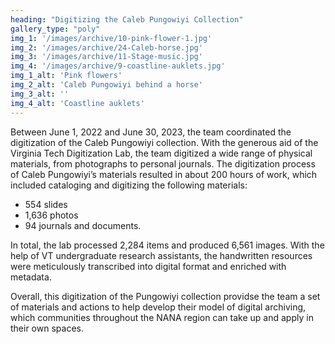 ```yaml
---
heading: "Digitizing the Caleb Pungowiyi Collection"
gallery_type: "poly"
img_1: '/images/archive/10-pink-flower-1.jpg'
img_2: '/images/archive/24-Caleb-horse.jpg'
img_3: '/images/archive/11-Stage-music.jpg'
img_4: '/images/archive/9-coastline-auklets.jpg'
img_1_alt: 'Pink flowers'
img_2_alt: 'Caleb Pungowiyi behind a horse'
img_3_alt: ''
img_4_alt: 'Coastline auklets'
---
```


Between June 1, 2022 and June 30, 2023, the team coordinated the digitization of the Caleb Pungowiyi collection. With the generous aid of the Virginia Tech Digitization Lab, the team digitized a wide range of physical materials, from photographs to personal journals. The digitization process of Caleb Pungowiyi’s materials resulted in about 200 hours of work, which included cataloging and digitizing the following materials:

- 554 slides 
- 1,636 photos 
- 94 journals and documents.

In total, the lab processed 2,284 items and produced 6,561 images. With the help of VT undergraduate research assistants, the handwritten resources were meticulously transcribed into digital format and enriched with metadata.

Overall, this digitization of the Pungowiyi collection providse the team a set of materials and actions to help develop their model of digital archiving, which communities throughout the NANA region can take up and apply in their own spaces.
